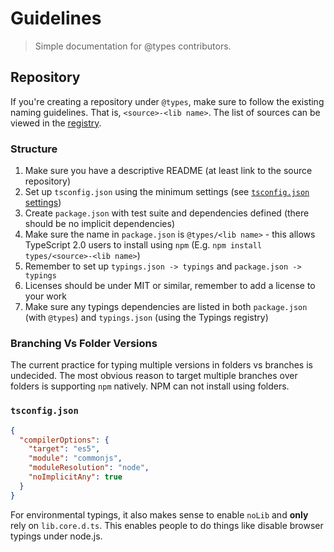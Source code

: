 # Guidelines

> Simple documentation for @types contributors.

## Repository

If you're creating a repository under `@types`, make sure to follow the existing naming guidelines. That is, `<source>-<lib name>`. The list of sources can be viewed in the [registry](https://github.com/typings/registry#structure).

### Structure

1. Make sure you have a descriptive README (at least link to the source repository)
2. Set up `tsconfig.json` using the minimum settings (see [`tsconfig.json` settings](#tsconfigjson))
3. Create `package.json` with test suite and dependencies defined (there should be no implicit dependencies)
4. Make sure the name in `package.json` is `@types/<lib name>` - this allows TypeScript 2.0 users to install using `npm` (E.g. `npm install types/<source>-<lib name>`)
5. Remember to set up `typings.json -> typings` and `package.json -> typings`
6. Licenses should be under MIT or similar, remember to add a license to your work
7. Make sure any typings dependencies are listed in both `package.json` (with `@types`) and `typings.json` (using the Typings registry)

### Branching Vs Folder Versions

The current practice for typing multiple versions in folders vs branches is undecided. The most obvious reason to target multiple branches over folders is supporting `npm` natively. NPM can not install using folders.

### `tsconfig.json`

```json
{
  "compilerOptions": {
    "target": "es5",
    "module": "commonjs",
    "moduleResolution": "node",
    "noImplicitAny": true
  }
}
```

For environmental typings, it also makes sense to enable `noLib` and **only** rely on `lib.core.d.ts`. This enables people to do things like disable browser typings under node.js.
